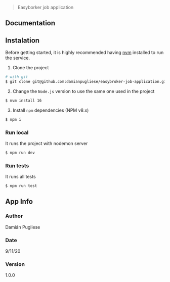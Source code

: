 > Easyborker job application

## Documentation

## Instalation

Before getting started, it is highly recommended having [nvm](https://github.com/creationix/nvm) installed to run the service.

1. Clone the project

```bash
# with git
$ git clone git@github.com:damianpugliese/easybroker-job-application.git && cd easybroker-job-application
```

2. Change the `Node.js` version to use the same one used in the project

```bash
$ nvm install 16
```

3. Install `npm` dependencies (NPM v8.x)

```bash
$ npm i
```

### Run local

It runs the project with nodemon server

```bash
$ npm run dev
```

### Run tests

It runs all tests

```bash
$ npm run test
```

## App Info

### Author

Damián Pugliese

### Date

9/11/20

### Version

1.0.0

